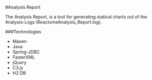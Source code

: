 #Analysis Report

The Analysis Report, is a tool for generating statical charts out of the Analysis-Logs (ReactomeAnalysis_Report.log).

###Technologies

* Maven
* Java
* Spring-JDBC
* FasterXML
* jQuery
* C3.js
* H2 DB
